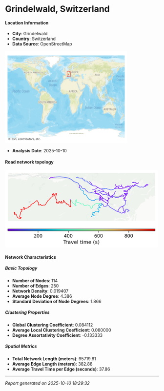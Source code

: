 # Grindelwald, Switzerland

#### Location Information

- **City**: Grindelwald
- **Country**: Switzerland
- **Data Source**: OpenStreetMap
<img src="Grindelwald_location.png" alt="Grindelwald Location Map" width="400" />

- **Analysis Date**: 2025-10-10

#### Road network topology

<img src="Grindelwald_network_map.png" alt="Grindelwald Road Network Map" width="500"/>

#### Network Characteristics

##### Basic Topology

- **Number of Nodes**: 114
- **Number of Edges**: 250
- **Network Density**: 0.019407
- **Average Node Degree**: 4.386
- **Standard Deviation of Node Degrees**: 1.866

##### Clustering Properties

- **Global Clustering Coefficient**: 0.084112
- **Average Local Clustering Coefficient**: 0.080000
- **Degree Assortativity Coefficient**: -0.133333

##### Spatial Metrics

- **Total Network Length (meters)**: 95719.61
- **Average Edge Length (meters)**: 382.88
- **Average Travel Time per Edge (seconds)**: 37.86

---
*Report generated on 2025-10-10 18:29:32*
